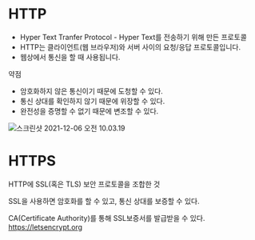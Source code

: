# HTTP

- Hyper Text Tranfer Protocol - Hyper Text를 전송하기 위해 만든 프로토콜
- HTTP는 클라이언트(웹 브라우저)와 서버 사이의 요청/응답 프로토콜입니다.
- 웹상에서 통신을 할 때 사용됩니다.

약점

- 암호화하지 않은 통신이기 때문에 도청할 수 있다.
- 통신 상대를 확인하지 않기 때문에 위장할 수 있다.
- 완전성을 증명할 수 없기 때문에 변조할 수 있다.

![스크린샷 2021-12-06 오전 10.03.19](/Users/sangyongpark/Library/Application%20Support/typora-user-images/%E1%84%89%E1%85%B3%E1%84%8F%E1%85%B3%E1%84%85%E1%85%B5%E1%86%AB%E1%84%89%E1%85%A3%E1%86%BA%202021-12-06%20%E1%84%8B%E1%85%A9%E1%84%8C%E1%85%A5%E1%86%AB%2010.03.19.png)

# HTTPS

HTTP에 SSL(혹은 TLS) 보안 프로토콜을 조합한 것

SSL을 사용하면 암호화를 할 수 있고, 통신 상대를 보증할 수 있다.

CA(Certificate Authority)를 통해 SSL보증서를 발급받을 수 있다. https://letsencrypt.org